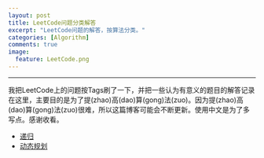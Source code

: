 ```yaml
---
layout: post
title: LeetCode问题分类解答
excerpt: "LeetCode问题的解答，按算法分类。"
categories: [Algorithm]
comments: true
image:
  feature: LeetCode.png
---
```


---

我把LeetCode上的问题按Tags刷了一下，并把一些认为有意义的题目的解答记录在这里，主要目的是为了提(zhao)高(dao)算(gong)法(zuo)。因为提(zhao)高(dao)算(gong)法(zuo)很难，所以这篇博客可能会不断更新。使用中文是为了多写点。感谢收看。

- [递归](/pages/LeetCode/2019-09-15-recursion)
- [动态规划](/pages/LeetCode/2019-09-15-DP)

